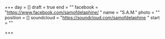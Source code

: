 +++
day = []
draft = true
end = ""
facebook = "https://www.facebook.com/samofdelaphine/ "
name = "S.A.M."
photo = ""
position = []
soundcloud = "https://soundcloud.com/samofdelaphine "
start = ""

+++
